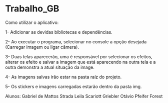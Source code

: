 # Trabalho_GB

Como utilizar o aplicativo:

1- Adicionar as devidas bibliotecas e dependências.

2- Ao executar o programa, selecionar no console a opção desejada (Carregar imagem ou ligar câmera).

3- Duas telas aparecerão, uma é responsável por selecionar os efeitos, alterar os efeito e salvar a imagem que está aparecendo na outra tela e a outra demonstra a atual situação da image.

4- As imagens salvas irão estar na pasta raíz do projeto.

5- Os stickers e imagens carregadas estarão dentro da pasta img.


Alunos:
Gabriel de Mattos Strada
Leila Scariott Griebler
Otávio Pfeifer Forest
